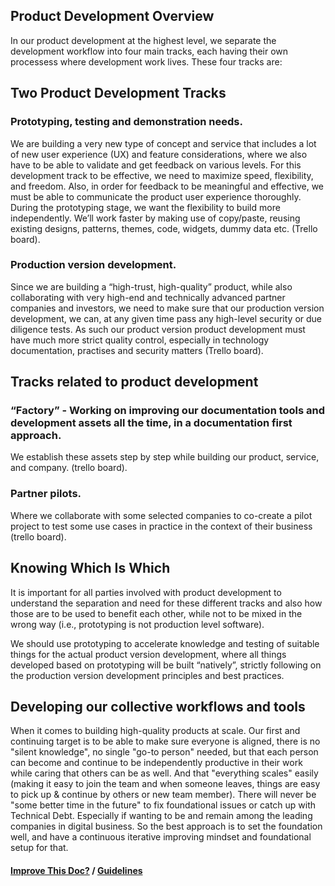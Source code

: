 ## Product Development Overview

In our product development at the highest level, we separate the development workflow into four main tracks, each having their own processess where 
development work lives. These four tracks are:

## Two Product Development Tracks

### Prototyping, testing and demonstration needs. 

We are building a very new type of concept and service that includes a lot of new user experience (UX) and feature considerations, where 
we also have to be able to validate and get feedback on various levels. For this development track to be effective, we need to 
maximize speed, flexibility, and freedom. Also, in order for feedback to be meaningful and effective, we must be able to 
communicate the product user experience thoroughly. During the prototyping stage, we want the flexibility to build more independently. 
We’ll work faster by making use of copy/paste, reusing existing designs, patterns, themes, code, widgets, dummy data etc. (Trello board).

### Production version development. 

Since we are building a “high-trust, high-quality” product, while also collaborating with very high-end and technically 
advanced partner companies and investors, we need to make sure that  our production version development, we can, at any given time pass 
any high-level security or due diligence tests. As such our product version product development must have much more strict quality control, 
especially in technology documentation, practises and security matters (Trello board).

## Tracks related to product development

### “Factory” - Working on improving our documentation tools and development assets all the time, in a documentation first approach. 
We establish these assets step by step while building our product, service, and company. (trello board).

### Partner pilots. 

Where we collaborate with some selected companies to co-create a pilot project to test some use cases in practice in the context of 
their business (trello board).

## Knowing Which Is Which

It is important for all parties involved with product development to understand the separation and need for these 
different tracks and also how those are to be used to benefit each other, while not to be mixed in the wrong way (i.e., prototyping is not production level software). 

We should use  prototyping to accelerate knowledge and testing of suitable things for the actual product version development, 
where all things developed based on prototyping will be built “natively”, strictly following on the production version development principles and best practices.

## Developing our collective workflows and tools 

When it comes to building high-quality products at scale. Our first and continuing target is to be able to make sure everyone is aligned, there is no "silent knowledge", no single "go-to person" needed, but that each person can become and continue to be independently productive in their work while caring that others can be as well. And that "everything scales" easily (making it easy to join the team and when someone leaves, things are easy to pick up & continue by others or new team member). 
There will never be "some better time in the future" to fix foundational issues or catch up with Technical Debt. Especially if wanting to be and remain among the leading companies in digital business. So the best approach is to set the foundation well, and have a continuous iterative improving mindset and foundational setup for that.

#### [Improve This Doc?](https://github.com/prifina-admin/internal-docs/edit/master/product-development-overview/) / [Guidelines](http://internal.prifina.com/contribute/)

